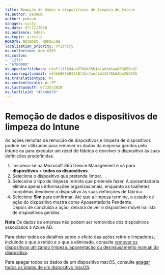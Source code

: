 ```yaml
---
title: Remoção de dados e dispositivos de limpeza do Intune
ms.author: pebaum
author: pebaum
manager: scotv
ms.date: 07/27/2020
ms.audience: Admin
ms.topic: article
ROBOTS: NOINDEX, NOFOLLOW
localization_priority: Priority
ms.collection: Adm_O365
ms.custom:
- "1279"
- "6700008"
ms.openlocfilehash: efaf111f694ab57d0435b141a6d4baad58658ed2
ms.sourcegitcommit: e34bb95fb93250f1dc7aec6a13578bb3bb355935
ms.translationtype: MT
ms.contentlocale: pt-PT
ms.lasthandoff: 07/28/2020
ms.locfileid: "45440470"
---
```

# <a name="removing-data-and-wiping-devices-from-intune"></a>Remoção de dados e dispositivos de limpeza do Intune

As ações remotas de remoção de dispositivos e limpeza de dispositivos podem ser utilizadas para remover os dados da empresa geridos pelo Intune ou para executar um reset de fábrica e devolver o dispositivo às suas definições predefinidas.

1. Inscreva-se na Microsoft 365 Device Management e vá para **dispositivos**  >  **todos os dispositivos**.
2. Selecione o dispositivo que pretende limpar.
3. Selecione o tipo de limpeza remota que pretende fazer. A aposentadoria elimina apenas informações organizacionais, enquanto as toalhetes completas devolvem o dispositivo às suas definições de fábrica.
4. Selecione **Sim** para confirmar. Até que a limpeza termine, o estado de ação do dispositivo mostra como Aposentadoria Pendente.</br>
    Depois de concluída a ação, deixará de ver o dispositivo móvel na lista de dispositivos geridos.

**Nota** Os dados da empresa não podem ser removidos dos dispositivos associados à Azure AD.

Para obter todos os detalhes sobre o efeito das ações retire e limpadoras, incluindo o que é retido e o que é eliminado, consulte [remover os dispositivos utilizando limpeza, aposentação ou desinsusamento manual do dispositivo](https://docs.microsoft.com/intune/devices-wipe).

Para apagar todos os dados de um dispositivo macOS, consulte [apagar todos os dados de um dispositivo macOS](https://docs.microsoft.com/intune/device-erase).